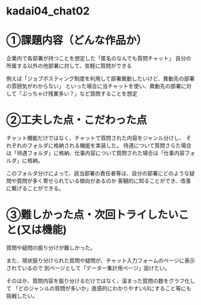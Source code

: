 # kadai04_chat02

# ①課題内容（どんな作品か）
企業内で各部署が持つことを想定した「匿名のなんでも質問チャット」
自分の所属する以外の他部署に対して、気軽に質問ができる

例えば「ジョブポスティング制度を利用して部署異動したいけど、異動先の部署の雰囲気がわからない」
といった場合に当チャットを使い、異動先の部署に対して「ぶっちゃけ残業多い？」など質問することを想定


# ②工夫した点・こだわった点
チャット機能だけではなく、チャットで質問された内容をジャンル分けし、
それぞれのフォルダに格納される機能を実装した。
待遇について質問さらた場合は「待遇フォルダ」に格納、仕事内容について質問された場合は「仕事内容フォルダ」に格納。

このフォルダ分けによって、該当部署の責任者等は、自分の部署にどのような疑問や質問が多く寄せられている傾向があるのか
客観的に知ることができ、改善に繋げることができる。


# ③難しかった点・次回トライしたいこと(又は機能)
質問や疑問の振り分けが難しかった。

また、現状振り分けられた質問や疑問が、チャット入力フォームのページに表示されているので
別ページとして「データー集計用ページ」設けたい。

そのほか、質問内容を振り分けるだけではなく、溜まった質問の数をグラフ化して
「どのジャンルの質問が多いか」直感的にわかりやすいUIにすること等にも挑戦したい。

